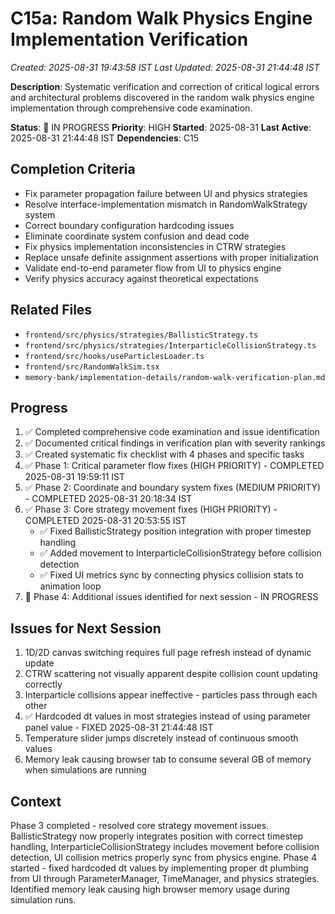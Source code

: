 # C15a: Random Walk Physics Engine Implementation Verification
*Created: 2025-08-31 19:43:58 IST*
*Last Updated: 2025-08-31 21:44:48 IST*

**Description**: Systematic verification and correction of critical logical errors and architectural problems discovered in the random walk physics engine implementation through comprehensive code examination.

**Status**: 🔄 IN PROGRESS
**Priority**: HIGH
**Started**: 2025-08-31
**Last Active**: 2025-08-31 21:44:48 IST
**Dependencies**: C15

## Completion Criteria
- Fix parameter propagation failure between UI and physics strategies
- Resolve interface-implementation mismatch in RandomWalkStrategy system
- Correct boundary configuration hardcoding issues
- Eliminate coordinate system confusion and dead code
- Fix physics implementation inconsistencies in CTRW strategies
- Replace unsafe definite assignment assertions with proper initialization
- Validate end-to-end parameter flow from UI to physics engine
- Verify physics accuracy against theoretical expectations

## Related Files
- `frontend/src/physics/strategies/BallisticStrategy.ts`
- `frontend/src/physics/strategies/InterparticleCollisionStrategy.ts`
- `frontend/src/hooks/useParticlesLoader.ts`
- `frontend/src/RandomWalkSim.tsx`
- `memory-bank/implementation-details/random-walk-verification-plan.md`

## Progress
1. ✅ Completed comprehensive code examination and issue identification
2. ✅ Documented critical findings in verification plan with severity rankings
3. ✅ Created systematic fix checklist with 4 phases and specific tasks
4. ✅ Phase 1: Critical parameter flow fixes (HIGH PRIORITY) - COMPLETED 2025-08-31 19:59:11 IST
5. ✅ Phase 2: Coordinate and boundary system fixes (MEDIUM PRIORITY) - COMPLETED 2025-08-31 20:18:34 IST
6. ✅ Phase 3: Core strategy movement fixes (HIGH PRIORITY) - COMPLETED 2025-08-31 20:53:55 IST
   - ✅ Fixed BallisticStrategy position integration with proper timestep handling
   - ✅ Added movement to InterparticleCollisionStrategy before collision detection
   - ✅ Fixed UI metrics sync by connecting physics collision stats to animation loop
7. 🔄 Phase 4: Additional issues identified for next session - IN PROGRESS

## Issues for Next Session
1. 1D/2D canvas switching requires full page refresh instead of dynamic update
2. CTRW scattering not visually apparent despite collision count updating correctly
3. Interparticle collisions appear ineffective - particles pass through each other
4. ✅ Hardcoded dt values in most strategies instead of using parameter panel value - FIXED 2025-08-31 21:44:48 IST
5. Temperature slider jumps discretely instead of continuous smooth values
6. Memory leak causing browser tab to consume several GB of memory when simulations are running

## Context
Phase 3 completed - resolved core strategy movement issues. BallisticStrategy now properly integrates position with correct timestep handling, InterparticleCollisionStrategy includes movement before collision detection, UI collision metrics properly sync from physics engine. Phase 4 started - fixed hardcoded dt values by implementing proper dt plumbing from UI through ParameterManager, TimeManager, and physics strategies. Identified memory leak causing high browser memory usage during simulation runs.
